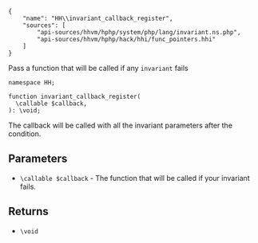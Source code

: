 ``` yamlmeta
{
    "name": "HH\\invariant_callback_register",
    "sources": [
        "api-sources/hhvm/hphp/system/php/lang/invariant.ns.php",
        "api-sources/hhvm/hphp/hack/hhi/func_pointers.hhi"
    ]
}
```




Pass a function that will be called if any ` invariant ` fails




``` Hack
namespace HH;

function invariant_callback_register(
  \callable $callback,
): \void;
```




The callback
will be called with all the invariant parameters after the condition.




## Parameters




+ ` \callable $callback ` - The function that will be called if your invariant fails.




## Returns




* ` \void `
<!-- HHAPIDOC -->
